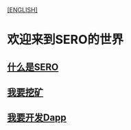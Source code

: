 [[ENGLISH]](https://wiki.sero.cash/index.html)



# 欢迎来到SERO的世界



## [什么是SERO](http://wiki.sero.cash/zh/index.html?file=home-Home)



## [我要挖矿](http://wiki.sero.cash/zh/index.html?file=Start/from-the-binary-package)



## [我要开发Dapp](http://wiki.sero.cash/zh/index.html?file=Tutorial/principle-of-anonymous-token)

